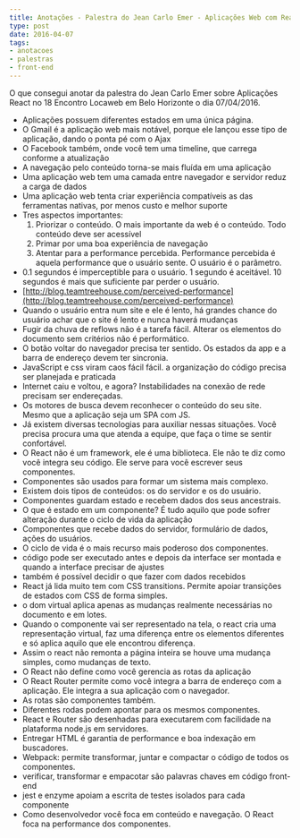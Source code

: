 ```yaml
---
title: Anotações - Palestra do Jean Carlo Emer - Aplicações Web com React
type: post
date: 2016-04-07
tags:
- anotacoes
- palestras
- front-end
---
```


O que consegui anotar da palestra do Jean Carlo Emer sobre Aplicações React no 18 Encontro Locaweb em Belo Horizonte o dia 07/04/2016.

*   Aplicações possuem diferentes estados em uma única página.
*   O Gmail é a aplicação web mais notável, porque ele lançou esse tipo de aplicação, dando o ponta pé com o Ajax
*   O Facebook também, onde você tem uma timeline, que carrega conforme a atualização
*   A navegação pelo conteúdo torna-se mais fluída em uma aplicação
*   Uma aplicação web tem uma camada entre navegador e servidor reduz a carga de dados
*   Uma aplicação web tenta criar experiência compatíveis as das ferramentas nativas, por menos custo e melhor suporte
*   Tres aspectos importantes:
    1.  Priorizar o conteúdo. O mais importante da web é o conteúdo. Todo conteúdo deve ser acessível
    2.  Primar por uma boa experiência de navegação
    3.  Atentar para a performance percebida. Performance percebida é aquela performance que o usuário sente. O usuário é o parâmetro.
*   0.1 segundos é imperceptible para o usuário. 1 segundo é aceitável. 10 segundos é mais que suficiente par perder o usuário.
*   [http://blog.teamtreehouse.com/perceived-performance](http://blog.teamtreehouse.com/perceived-performance)
*   Quando o usuário entra num site e ele é lento, há grandes chance do usuário achar que o site é lento e nunca haverá mudanças
*   Fugir da chuva de reflows não é a tarefa fácil. Alterar os elementos do documento sem critérios não é performático.
*   O botão voltar do navegador precisa ter sentido. Os estados da app e a barra de endereço devem ter sincronia.
*   JavaScript e css viram caos fácil fácil. a organização do código precisa ser planejada e praticada
*   Internet caiu e voltou, e agora? Instabilidades na conexão de rede precisam ser endereçadas.
*   Os motores de busca devem reconhecer o conteúdo do seu site. Mesmo que a aplicação seja um SPA com JS.
*   Já existem diversas tecnologias para auxiliar nessas situações. Você precisa procura uma que atenda a equipe, que faça o time se sentir confortável.
*   O React não é um framework, ele é uma biblioteca. Ele não te diz como você integra seu código. Ele serve para você escrever seus componentes.
*   Componentes são usados para formar um sistema mais complexo.
*   Existem dois tipos de conteúdos: os do servidor e os do usuário.
*   Componentes guardam estado e recebem dados dos seus ancestrais.
*   O que é estado em um componente? É tudo aquilo que pode sofrer alteração durante o ciclo de vida da aplicação
*   Componentes que recebe dados do servidor, formulário de dados, ações do usuários.
*   O ciclo de vida é o mais recurso mais poderoso dos componentes.
*   código pode ser executado antes e depois da interface ser montada e quando a interface precisar de ajustes
*   também é possível decidir o que fazer com dados recebidos
*   React já lida muito tem com CSS transitions. Permite apoiar transições de estados com CSS de forma simples.
*   o dom virtual aplica apenas as mudanças realmente necessárias no documento e em lotes.
*   Quando o componente vai ser representado na tela, o react cria uma representação virtual, faz uma diferença entre os elementos diferentes e só aplica aquilo que ele encontrou diferença.
*   Assim o react não remonta a página inteira se houve uma mudança simples, como mudanças de texto.
*   O React não define como você gerencia as rotas da aplicação
*   O React Router permite como você integra a barra de endereço com a aplicação. Ele integra a sua aplicação com o navegador.
*   As rotas são componentes também.
*   Diferentes rodas podem apontar para os mesmos componentes.
*   React e Router são desenhadas para executarem com facilidade na plataforma node.js em servidores.
*   Entregar HTML é garantia de performance e boa indexação em buscadores.
*   Webpack: permite transformar, juntar e compactar o código de todos os componentes.
*   verificar, transformar e empacotar são palavras chaves em código front-end
*   jest e enzyme apoiam a escrita de testes isolados para cada componente
*   Como desenvolvedor você foca em conteúdo e navegação. O React foca na performance dos componentes.
